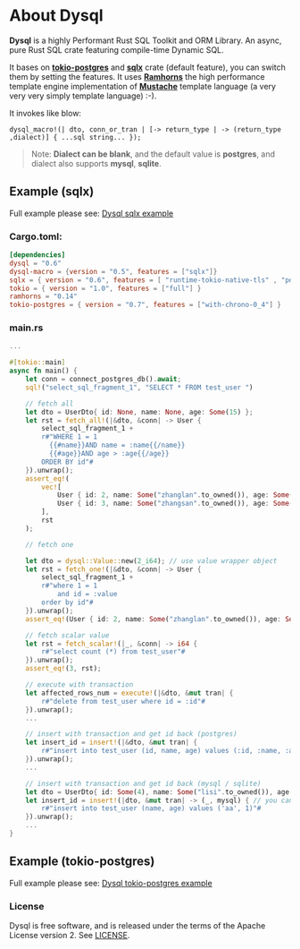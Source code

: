 # About Dysql

**Dysql** is a highly Performant Rust SQL Toolkit and ORM Library. An async, pure Rust SQL crate featuring compile-time Dynamic SQL.

It bases on [**tokio-postgres**](https://github.com/sfackler/rust-postgres) and [**sqlx**](https://github.com/launchbadge/sqlx) crate (default feature), you can switch them by setting the features. 
It uses [**Ramhorns**](https://github.com/maciejhirsz/ramhorns) the high performance template engine implementation of [**Mustache**](https://mustache.github.io/) template language (a very very very simply template language) :-).

It invokes like blow:
```(
dysql_macro!(| dto, conn_or_tran | [-> return_type | -> (return_type ,dialect)] { ...sql string... });
```
> Note: **Dialect can be blank**, and the default value is **postgres**, and dialect also supports  **mysql**, **sqlite**.

## Example (sqlx)
Full example please see: [Dysql sqlx example](https://github.com/evanzp0/dysql-project/tree/main/examples/with_sqlx)

### Cargo.toml:
```toml
[dependencies]
dysql = "0.6"
dysql-macro = {version = "0.5", features = ["sqlx"]}
sqlx = { version = "0.6", features = [ "runtime-tokio-native-tls" , "postgres" ] }
tokio = { version = "1.0", features = ["full"] }
ramhorns = "0.14"
tokio-postgres = { version = "0.7", features = ["with-chrono-0_4"] }
```

### main.rs
```rust
...

#[tokio::main]
async fn main() {
    let conn = connect_postgres_db().await;
    sql!("select_sql_fragment_1", "SELECT * FROM test_user ")

    // fetch all
    let dto = UserDto{ id: None, name: None, age: Some(15) };
    let rst = fetch_all!(|&dto, &conn| -> User {
        select_sql_fragment_1 +
        r#"WHERE 1 = 1
          {{#name}}AND name = :name{{/name}}
          {{#age}}AND age > :age{{/age}}
        ORDER BY id"#
    }).unwrap();
    assert_eq!(
        vec![
            User { id: 2, name: Some("zhanglan".to_owned()), age: Some(21) }, 
            User { id: 3, name: Some("zhangsan".to_owned()), age: Some(35) }
        ], 
        rst
    );

    // fetch one

    let dto = dysql::Value::new(2_i64); // use value wrapper object
    let rst = fetch_one!(|&dto, &conn| -> User {
        select_sql_fragment_1 +
        r#"where 1 = 1
            and id = :value
        order by id"#
    }).unwrap();
    assert_eq!(User { id: 2, name: Some("zhanglan".to_owned()), age: Some(21) }, rst);

    // fetch scalar value
    let rst = fetch_scalar!(|_, &conn| -> i64 {
        r#"select count (*) from test_user"#
    }).unwrap();
    assert_eq!(3, rst);

    // execute with transaction
    let affected_rows_num = execute!(|&dto, &mut tran| {
        r#"delete from test_user where id = :id"#
    }).unwrap();
    ...

    // insert with transaction and get id back (postgres)
    let insert_id = insert!(|&dto, &mut tran| {
        r#"insert into test_user (id, name, age) values (:id, :name, :age) returning id"#
    }).unwrap();
    ...

    // insert with transaction and get id back (mysql / sqlite)
    let dto = UserDto{ id: Some(4), name: Some("lisi".to_owned()), age: Some(50) };
    let insert_id = insert!(|dto, &mut tran| -> (_, mysql) { // you can use 'sqlite' replace the 'mysql' dialect
        r#"insert into test_user (name, age) values ('aa', 1)"#
    }).unwrap();
    ...
}
```

## Example (tokio-postgres)
Full example please see: [Dysql tokio-postgres example](https://github.com/evanzp0/dysql-project/tree/main/examples/with_tokio_postgres)

### License

Dysql is free software, and is released under the terms of the Apache License version 2. See [LICENSE](LICENSE).